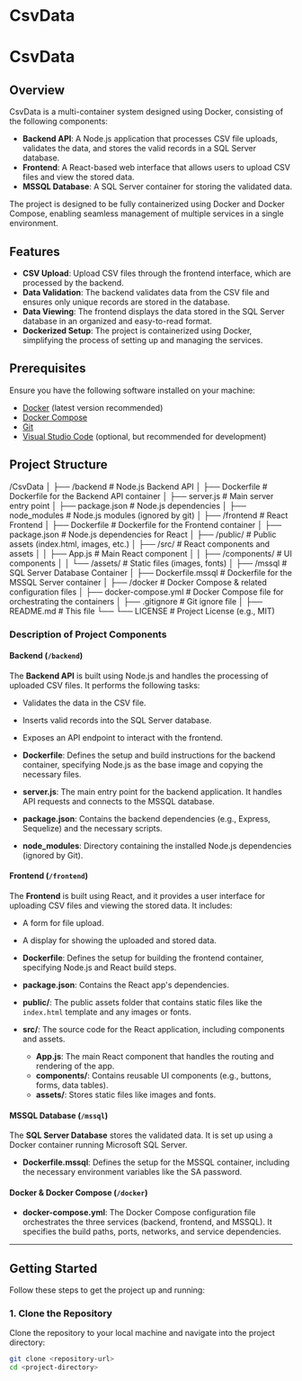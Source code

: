 # CsvData

# CsvData

## Overview
CsvData is a multi-container system designed using Docker, consisting of the following components:
- **Backend API**: A Node.js application that processes CSV file uploads, validates the data, and stores the valid records in a SQL Server database.
- **Frontend**: A React-based web interface that allows users to upload CSV files and view the stored data.
- **MSSQL Database**: A SQL Server container for storing the validated data.

The project is designed to be fully containerized using Docker and Docker Compose, enabling seamless management of multiple services in a single environment.

## Features
- **CSV Upload**: Upload CSV files through the frontend interface, which are processed by the backend.
- **Data Validation**: The backend validates data from the CSV file and ensures only unique records are stored in the database.
- **Data Viewing**: The frontend displays the data stored in the SQL Server database in an organized and easy-to-read format.
- **Dockerized Setup**: The project is containerized using Docker, simplifying the process of setting up and managing the services.

## Prerequisites
Ensure you have the following software installed on your machine:
- [Docker](https://www.docker.com/get-started) (latest version recommended)
- [Docker Compose](https://docs.docker.com/compose/install/)
- [Git](https://git-scm.com/book/en/v2/Getting-Started-Installing-Git)
- [Visual Studio Code](https://code.visualstudio.com/) (optional, but recommended for development)

## Project Structure

/CsvData │ ├── /backend # Node.js Backend API │ ├── Dockerfile # Dockerfile for the Backend API container │ ├── server.js # Main server entry point │ ├── package.json # Node.js dependencies │ ├── node_modules # Node.js modules (ignored by git) │ ├── /frontend # React Frontend │ ├── Dockerfile # Dockerfile for the Frontend container │ ├── package.json # Node.js dependencies for React │ ├── /public/ # Public assets (index.html, images, etc.) │ ├── /src/ # React components and assets │ │ ├── App.js # Main React component │ │ ├── /components/ # UI components │ │ └── /assets/ # Static files (images, fonts) │ ├── /mssql # SQL Server Database Container │ ├── Dockerfile.mssql # Dockerfile for the MSSQL Server container │ ├── /docker # Docker Compose & related configuration files │ ├── docker-compose.yml # Docker Compose file for orchestrating the containers │ ├── .gitignore # Git ignore file │ ├── README.md # This file └── └── LICENSE # Project License (e.g., MIT)


### Description of Project Components

#### Backend (`/backend`)

The **Backend API** is built using Node.js and handles the processing of uploaded CSV files. It performs the following tasks:
- Validates the data in the CSV file.
- Inserts valid records into the SQL Server database.
- Exposes an API endpoint to interact with the frontend.

- **Dockerfile**: Defines the setup and build instructions for the backend container, specifying Node.js as the base image and copying the necessary files.
- **server.js**: The main entry point for the backend application. It handles API requests and connects to the MSSQL database.
- **package.json**: Contains the backend dependencies (e.g., Express, Sequelize) and the necessary scripts.
- **node_modules**: Directory containing the installed Node.js dependencies (ignored by Git).

#### Frontend (`/frontend`)

The **Frontend** is built using React, and it provides a user interface for uploading CSV files and viewing the stored data. It includes:
- A form for file upload.
- A display for showing the uploaded and stored data.

- **Dockerfile**: Defines the setup for building the frontend container, specifying Node.js and React build steps.
- **package.json**: Contains the React app's dependencies.
- **public/**: The public assets folder that contains static files like the `index.html` template and any images or fonts.
- **src/**: The source code for the React application, including components and assets.
  - **App.js**: The main React component that handles the routing and rendering of the app.
  - **components/**: Contains reusable UI components (e.g., buttons, forms, data tables).
  - **assets/**: Stores static files like images and fonts.

#### MSSQL Database (`/mssql`)

The **SQL Server Database** stores the validated data. It is set up using a Docker container running Microsoft SQL Server.

- **Dockerfile.mssql**: Defines the setup for the MSSQL container, including the necessary environment variables like the SA password.

#### Docker & Docker Compose (`/docker`)

- **docker-compose.yml**: The Docker Compose configuration file orchestrates the three services (backend, frontend, and MSSQL). It specifies the build paths, ports, networks, and service dependencies.

---

## Getting Started

Follow these steps to get the project up and running:

### 1. Clone the Repository

Clone the repository to your local machine and navigate into the project directory:

```bash
git clone <repository-url>
cd <project-directory>
